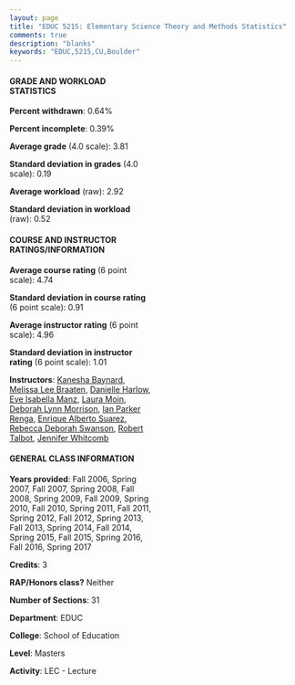 ```yaml
---
layout: page
title: "EDUC 5215: Elementary Science Theory and Methods Statistics"
comments: true
description: "blanks"
keywords: "EDUC,5215,CU,Boulder"
---
```

<head>
<script src="https://ajax.googleapis.com/ajax/libs/jquery/2.1.3/jquery.min.js"></script>
<script src="https://dl.dropboxusercontent.com/s/pc42nxpaw1ea4o9/highcharts.js?dl=0"></script>
<!-- <script src="../assets/js/highcharts.js"></script> -->
<style type="text/css">@font-face {
	font-family: "Bebas Neue";
	src: url(https://www.filehosting.org/file/details/544349/BebasNeue Regular.otf) format("opentype");
	}
	h1.Bebas { 
		font-family: "Bebas Neue", Verdana, Tahoma;
	}
</style>
</head>
<body>
	<div id="container" style="float: right; width: 45%; height: 88%; margin-left: 2.5%; margin-right: 2.5%;"></div>
	<script language="JavaScript">
		$(document).ready(function() {
		var chart = {type: 'column'};
		var title = {text: 'Grade Distribution'};
		var xAxis = {categories: ['A','B','C','D','F'],crosshair: true};
		var yAxis = {min: 0,title: {text: 'Percentage'}};
		var tooltip = {headerFormat: '<center><b><span style="font-size:20px">{point.key}</span></b></center>',
		               pointFormat: '<td style="padding:0"><b>{point.y:.1f}%</b></td>',
		               footerFormat: '</table>',shared: true,useHTML: true};
		var plotOptions = {column: {pointPadding: 0.0,borderWidth: 0}};  
		var credits = {enabled: false};var series= [{name: 'Percent',data: [85.79,12.69,1.12,0.27,0.13,]}];
		var json = {};
		json.chart = chart;
		json.title = title;
		json.tooltip = tooltip;
		json.xAxis = xAxis;
		json.yAxis = yAxis;  
		json.series = series;
		json.plotOptions = plotOptions;  
		json.credits = credits;
		$('#container').highcharts(json);
	});
	</script>
</body>
			   
#### GRADE AND WORKLOAD STATISTICS

**Percent withdrawn**: 0.64%

**Percent incomplete**: 0.39%

**Average grade** (4.0 scale): 3.81

**Standard deviation in grades** (4.0 scale): 0.19

**Average workload** (raw): 2.92

**Standard deviation in workload** (raw): 0.52

#### COURSE AND INSTRUCTOR RATINGS/INFORMATION

**Average course rating** (6 point scale): 4.74

**Standard deviation in course rating** (6 point scale): 0.91

**Average instructor rating** (6 point scale): 4.96

**Standard deviation in instructor rating** (6 point scale): 1.01

**Instructors**: <a href='../../instructors/Kanesha_Baynard'>Kanesha Baynard</a>, <a href='../../instructors/Melissa_Lee_Braaten'>Melissa Lee Braaten</a>, <a href='../../instructors/Danielle_Harlow'>Danielle Harlow</a>, <a href='../../instructors/Eve_Isabella_Manz'>Eve Isabella Manz</a>, <a href='../../instructors/Laura_Moin'>Laura Moin</a>, <a href='../../instructors/Deborah_Lynn_Morrison'>Deborah Lynn Morrison</a>, <a href='../../instructors/Ian_Parker_Renga'>Ian Parker Renga</a>, <a href='../../instructors/Enrique_Alberto_Suarez'>Enrique Alberto Suarez</a>, <a href='../../instructors/Rebecca_Deborah_Swanson'>Rebecca Deborah Swanson</a>, <a href='../../instructors/Robert_Talbot'>Robert Talbot</a>, <a href='../../instructors/Jennifer_Whitcomb'>Jennifer Whitcomb</a>

#### GENERAL CLASS INFORMATION

**Years provided**: Fall 2006, Spring 2007, Fall 2007, Spring 2008, Fall 2008, Spring 2009, Fall 2009, Spring 2010, Fall 2010, Spring 2011, Fall 2011, Spring 2012, Fall 2012, Spring 2013, Fall 2013, Spring 2014, Fall 2014, Spring 2015, Fall 2015, Spring 2016, Fall 2016, Spring 2017

**Credits**: 3

**RAP/Honors class?** Neither

**Number of Sections**: 31

**Department**: EDUC

**College**: School of Education

**Level**: Masters

**Activity**: LEC - Lecture
